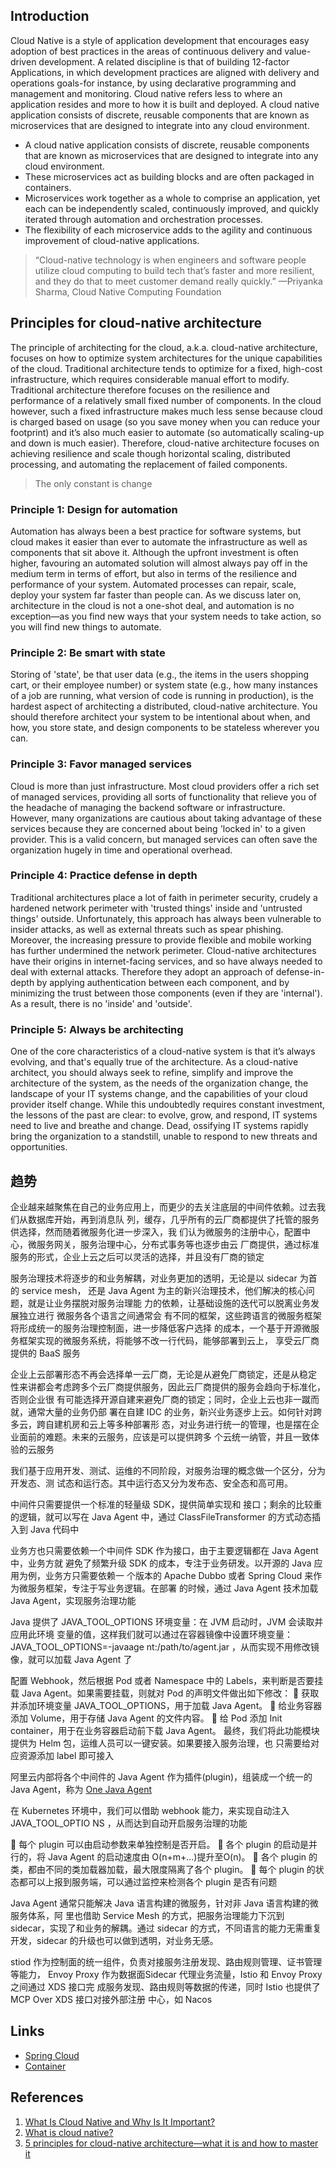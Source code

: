 ## Introduction

Cloud Native is a style of application development that encourages easy adoption of best practices in the areas of continuous delivery and value-driven development. 
A related discipline is that of building 12-factor Applications, in which development practices are aligned with delivery and operations goals-for instance, by using declarative programming and management and monitoring.
Cloud native refers less to where an application resides and more to how it is built and deployed. 
A cloud native application consists of discrete, reusable components that are known as microservices that are designed to integrate into any cloud environment.

- A cloud native application consists of discrete, reusable components that are known as microservices that are designed to integrate into any cloud environment.
- These microservices act as building blocks and are often packaged in containers.
- Microservices work together as a whole to comprise an application, yet each can be independently scaled, continuously improved, and quickly iterated through automation and orchestration processes.
- The flexibility of each microservice adds to the agility and continuous improvement of cloud-native applications.

> “Cloud-native technology is when engineers and software people utilize cloud computing to build tech that’s faster and more resilient, and they do that to meet customer demand really quickly.” —Priyanka Sharma, Cloud Native Computing Foundation

## Principles for cloud-native architecture

The principle of architecting for the cloud, a.k.a. cloud-native architecture, focuses on how to optimize system architectures for the unique capabilities of the cloud.
Traditional architecture tends to optimize for a fixed, high-cost infrastructure, which requires considerable manual effort to modify.
Traditional architecture therefore focuses on the resilience and performance of a relatively small fixed number of components.
In the cloud however, such a fixed infrastructure makes much less sense because cloud is charged based on usage (so you save money when you can reduce your footprint) and it’s also much easier to automate (so automatically scaling-up and down is much easier).
Therefore, cloud-native architecture focuses on achieving resilience and scale though horizontal scaling, distributed processing, and automating the replacement of failed components.

> The only constant is change

### Principle 1: Design for automation

Automation has always been a best practice for software systems, but cloud makes it easier than ever to automate the infrastructure as well as components that sit above it.
Although the upfront investment is often higher, favouring an automated solution will almost always pay off in the medium term in terms of effort, but also in terms of the resilience and performance of your system.
Automated processes can repair, scale, deploy your system far faster than people can.
As we discuss later on, architecture in the cloud is not a one-shot deal, and automation is no exception—as you find new ways that your system needs to take action, so you will find new things to automate.

### Principle 2: Be smart with state

Storing of 'state', be that user data (e.g., the items in the users shopping cart, or their employee number) or system state (e.g., how many instances of a job are running, what version of code is running in production), is the hardest aspect of architecting a distributed, cloud-native architecture.
You should therefore architect your system to be intentional about when, and how, you store state, and design components to be stateless wherever you can.

### Principle 3: Favor managed services

Cloud is more than just infrastructure. Most cloud providers offer a rich set of managed services, providing all sorts of functionality that relieve you of the headache of managing the backend software or infrastructure.
However, many organizations are cautious about taking advantage of these services because they are concerned about being 'locked in' to a given provider.
This is a valid concern, but managed services can often save the organization hugely in time and operational overhead.

### Principle 4: Practice defense in depth

Traditional architectures place a lot of faith in perimeter security, crudely a hardened network perimeter with 'trusted things' inside and 'untrusted things' outside.
Unfortunately, this approach has always been vulnerable to insider attacks, as well as external threats such as spear phishing.
Moreover, the increasing pressure to provide flexible and mobile working has further undermined the network perimeter.
Cloud-native architectures have their origins in internet-facing services, and so have always needed to deal with external attacks.
Therefore they adopt an approach of defense-in-depth by applying authentication between each component, and by minimizing the trust between those components (even if they are 'internal'). As a result, there is no 'inside' and 'outside'.

### Principle 5: Always be architecting

One of the core characteristics of a cloud-native system is that it’s always evolving, and that's equally true of the architecture.
As a cloud-native architect, you should always seek to refine, simplify and improve the architecture of the system, as the needs of the organization change, the landscape of your IT systems change, and the capabilities of your cloud provider itself change.
While this undoubtedly requires constant investment, the lessons of the past are clear: to evolve, grow, and respond, IT systems need to live and breathe and change.
Dead, ossifying IT systems rapidly bring the organization to a standstill, unable to respond to new threats and opportunities.


## 趋势

企业越来越聚焦在⾃⼰的业务应⽤上，⽽更少的去关注底层的中间件依赖。过去我们从数据库开始，再到消息队
列，缓存，⼏乎所有的云厂商都提供了托管的服务供选择，然⽽随着微服务化进⼀步深⼊，我
们认为微服务的注册中⼼，配置中⼼，微服务⽹关，服务治理中⼼，分布式事务等也逐步由云
厂商提供，通过标准服务的形式，企业上云之后可以灵活的选择，并且没有⼚商的锁定



服务治理技术将逐步的和业务解耦，对业务更加的透明，⽆论是以 sidecar 为⾸的 service mesh，
还是 Java Agent 为主的新兴治理技术，他们解决的核⼼问题，就是让业务摆脱对服务治理能
⼒的依赖，让基础设施的迭代可以脱离业务发展独⽴进⾏
微服务各个语⾔之间通常会
有不同的框架，这些跨语⾔的微服务框架将形成统⼀的服务治理控制⾯，进⼀步降低客户选择
的成本，⼀个基于开源微服务框架实现的微服务系统，将能够不改⼀⾏代码，能够部署到云上，
享受云⼚商提供的 BaaS 服务

企业上云部署形态不再会选择单⼀云厂商，⽆论是从避免⼚商锁定，还是从稳定
性来讲都会考虑跨多个云⼚商提供服务，因此云厂商提供的服务会趋向于标准化，否则企业很
有可能选择开源⾃建来避免⼚商的锁定；同时，企业上云也⾮⼀蹴⽽就，通常⼤量的业务仍部
署在⾃建 IDC 的业务，新兴业务逐步上云。如何针对跨多云，跨⾃建机房和云上等多种部署形
态，对业务进⾏统⼀的管理，也是摆在企业⾯前的难题。未来的云服务，应该是可以提供跨多
个云统⼀纳管，并且⼀致体验的云服务

我们基于应⽤开发、测试、运维的不同阶段，对服务治理的概念做⼀个区分，分为开发态、测
试态和运行态。其中运⾏态⼜分为发布态、安全态和⾼可⽤。


中间件只需要提供⼀个标准的轻量级 SDK，提供简单实现和
接⼝；剩余的⽐较重的逻辑，就可以写在 Java Agent 中，通过 ClassFileTransformer 的⽅式动态插⼊到 Java 代码中

业务⽅也只需要依赖⼀个中间件 SDK 作为接⼝，由于主要逻辑都在 Java Agent 中，业务⽅就
避免了频繁升级 SDK 的成本，专注于业务研发。以开源的 Java 应⽤为例，业务⽅只需要依赖⼀
个版本的 Apache Dubbo 或者 Spring Cloud 来作为微服务框架，专注于写业务逻辑。在部署
的时候，通过 Java Agent 技术加载 Java Agent，实现服务治理功能

Java 提供了 JAVA_TOOL_OPTIONS 环境变量：在 JVM 启动时，JVM 会读取并应⽤此环境
变量的值，这样我们就可以通过在容器镜像中设置环境变量：JAVA_TOOL_OPTIONS=-javaage
nt:/path/to/agent.jar ，从⽽实现不⽤修改镜像，就可以加载 Java Agent 了

配置 Webhook，然后根据 Pod 或者 Namespace 中的 Labels，来判断是否要挂载 Java
Agent。如果需要挂载，则就对 Pod 的声明⽂件做出如下修改：
 获取并添加环境变量 JAVA_TOOL_OPTIONS，⽤于加载 Java Agent。
 给业务容器添加 Volume，⽤于存储 Java Agent 的⽂件内容。
 给 Pod 添加 Init container，⽤于在业务容器启动前下载 Java Agent。
最终，我们将此功能模块提供为 Helm 包，运维⼈员可以⼀键安装。如果要接⼊服务治理，也
只需要给对应资源添加 label 即可接⼊


阿⾥云内部将各个中间件的 Java Agent 作为插件(plugin)，组装成⼀个统⼀的 Java
Agent，称为 [One Java Agent](https://github.com/alibaba/one-java-agent)

在 Kubernetes 环境中，我们可以借助 webhook 能⼒，来实现⾃动注⼊ JAVA_TOOL_OPTIO
NS ，从⽽达到⾃动开启服务治理的功能

 每个 plugin 可以由启动参数来单独控制是否开启。
 各个 plugin 的启动是并⾏的，将 Java Agent 的启动速度由 O(n+m+...)提升⾄O(n)。
 各个 plugin 的类，都由不同的类加载器加载，最⼤限度隔离了各个 plugin。
 每个 plugin 的状态都可以上报到服务端，可以通过监控来检测各个 plugin 是否有问题


Java Agent 通常只能解决 Java 语⾔构建的微服务，针对⾮ Java 语⾔构建的微服务体系，阿
⾥也借助 Service Mesh 的⽅式，把服务治理能⼒下沉到 sidecar，实现了和业务的解耦。通过
sidecar 的⽅式，不同语⾔的能⼒⽆需重复开发，sidecar 的升级也可以做到透明，对业务⽆感。

stiod 作为控制⾯的统⼀组件，负责对接服务注册发现、路由规则管理、证书管理等能⼒，
Envoy Proxy 作为数据⾯Sidecar 代理业务流量，Istio 和 Envoy Proxy 之间通过 XDS 接⼝完
成服务发现、路由规则等数据的传递，同时 Istio 也提供了 MCP Over XDS 接⼝对接外部注册
中⼼，如 Nacos

## Links

- [Spring Cloud](/docs/CS/Framework/Spring_Cloud/Spring_Cloud.md)
- [Container](/docs/CS/Container/Container.md)

## References

1. [What Is Cloud Native and Why Is It Important?](https://builtin.com/articles/what-is-cloud-native)
2. [What is cloud native?](https://www.ibm.com/topics/cloud-native)
3. [5 principles for cloud-native architecture—what it is and how to master it](https://cloud.google.com/blog/products/application-development/5-principles-for-cloud-native-architecture-what-it-is-and-how-to-master-it)
